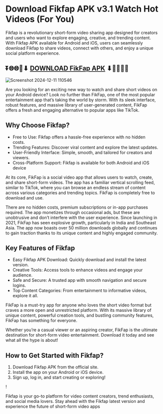# Download Fikfap APK v3.1 Watch Hot Videos (For You) 

Fikfap is a revolutionary short-form video sharing app designed for creators and users who want to explore engaging, creative, and trending content. With Fikfap APK available for Android and iOS, users can seamlessly download Fikfap to share videos, connect with others, and enjoy a unique social platform experience.

## ⏬🌐🌐📌⬇ [DOWNLOAD FikFap APK](https://fikfap.download/) ⬇📌🌐🌐⏬

![Screenshot 2024-12-11 110546](https://github.com/user-attachments/assets/c07ed15a-eba5-4e15-9ac0-10d3bae67f7c)

Are you looking for an exciting new way to watch and share short videos on your Android device? Look no further than FikFap, one of the most popular entertainment app that’s taking the world by storm. With its sleek interface, robust features, and massive library of user-generated content, FikFap offers a fresh and engaging alternative to popular apps like TikTok.

## Why Choose Fikfap?

<ul>
<li>Free to Use: Fikfap offers a hassle-free experience with no hidden costs.</li>
<li>Trending Features: Discover viral content and explore the latest updates.</li>
<li>User-Friendly Interface: Simple, smooth, and tailored for creators and viewers.</li>
<li>Cross-Platform Support: Fikfap is available for both Android and iOS device</li>
</ul>

At its core, FikFap is a social video app that allows users to watch, create, and share short-form videos. The app has a familiar vertical scrolling feed, similar to TikTok, where you can browse an endless stream of content across various categories and trending topics. FikFap is completely free to download and use.

There are no hidden costs, premium subscriptions or in-app purchases required. The app monetizes through occasional ads, but these are unobtrusive and don’t interfere with the user experience. Since launching in 2021, FikFap has seen explosive growth, particularly in India and Southeast Asia. The app now boasts over 50 million downloads globally and continues to gain traction thanks to its unique content and highly engaged community.

## Key Features of Fikfap

<ul>
<li>Easy Fikfap APK Download: Quickly download and install the latest version.</li>
<li>Creative Tools: Access tools to enhance videos and engage your audience.</li>
<li>Safe and Secure: A trusted app with smooth navigation and secure logins.</li>
<li>Top Content Categories: From entertainment to informative videos, explore it all.</li>
</ul>

FikFap is a must-try app for anyone who loves the short video format but craves a more open and unrestricted platform. With its massive library of unique content, powerful creation tools, and bustling community features, FikFap has something for everyone.

Whether you’re a casual viewer or an aspiring creator, FikFap is the ultimate destination for short-form video entertainment. Download it today and see what all the hype is about!

## How to Get Started with Fikfap?

<ol>
<li>Download Fikfap APK from the official site.</li>
<li>Install the app on your Android or iOS device.</li>
<li>Sign up, log in, and start creating or exploring!</li>
</ol>!


Fikfap is your go-to platform for video content creators, trend enthusiasts, and social media lovers. Stay ahead with the Fikfap latest version and experience the future of short-form video apps
